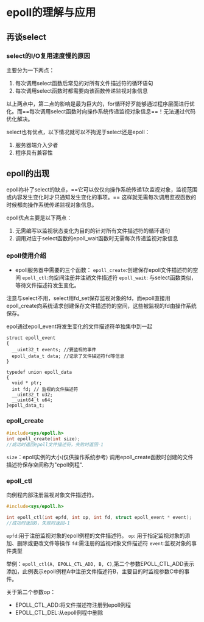 # epoll的理解与应用

## 再谈select
### select的I/O复用速度慢的原因
主要分为一下两点：
1. 每次调用select函数后常见的对所有文件描述符的循环语句
2. 每次调用select函数时都需要向该函数传递监视对象信息

以上两点中，第二点的影响是最为巨大的，for循环好歹能够通过程序层面进行优化。而==每次调用select函数时向操作系统传递监视对象信息==！无法通过代码优化解决。

select也有优点，以下情况就可以不拘泥于select还是epoll：
1. 服务器端介入少者
2. 程序具有兼容性

## epoll的出现
epoll祢补了select的缺点，==它可以仅仅向操作系统传递1次监视对象，监视范围或内容发生变化时才只通知发生变化的事项。== 这样就无需每次调用监视函数的时候都向操作系统传递监视对象信息。

epoll优点主要是以下两点：
1. 无需编写以监视状态变化为目的的针对所有文件描述符的循环语句
2. 调用对应于select函数的epoll_wait函数时无需每次传递监视对象信息

### epoll使用介绍

- epoll服务器中需要的三个函数：
`epoll_create`:创建保存epoll文件描述符的空间
`epoll_ctl`:向空间注册并注销文件描述符
`epoll_wait`: 与select函数类似，等待文件描述符发生变化。

注意与select不用，select用fd_set保存监视对象的fd，而epoll直接用epoll_create向系统请求创建保存文件描述符的空间，这些被监视的fd由操作系统保存。

epol通过epoll_event将发生变化的文件描述符单独集中到一起
```
struct epoll_event
{
  __uint32_t events; //要监视的事件
  epoll_data_t data; //记录了文件描述符fd等信息
}
```
```
typedef union epoll_data
{
  void * ptr;
  int fd; // 监视的文件描述符
  __uint32_t u32;
  __uint64_t u64;
}epoll_data_t;
```

### epoll_create
```c
#include<sys/epoll.h>
int epoll_create(int size);
//成功时返回epoll文件描述符，失败时返回-1
```
`size`：epoll实例的大小(仅供操作系统参考)
调用epoll_create函数时创建的文件描述符保存空间称为"epoll例程".

### epoll_ctl
向例程内部注册监视对象文件描述符。
```c
#include<sys/epoll.h>

int epoll_ctl(int epfd, int op, int fd, struct epoll_event * event);
//成功时返回0，失败时返回-1
```
`epfd`:用于注册监视对象的epoll例程的文件描述符。
`op`: 用于指定监视对象的添加、删除或更改文件等操作
`fd`:需注册的监视对象文件描述符
`event`:监视对象的事件类型

举例：`epoll_ctl(A, EPOLL_CTL_ADD, B, C)`,第二个参数EPOLL_CTL_ADD表示添加，此例表示epoll例程A中注册文件描述符B，主要目的时监视参数C中的事件。

关于第二个参数op：
- EPOLL_CTL_ADD:将文件描述符注册到epoll例程
- EPOLL_CTL_DEL:从epoll例程中删除
